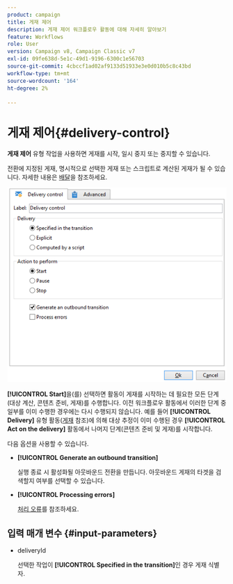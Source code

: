 ```yaml
---
product: campaign
title: 게재 제어
description: 게재 제어 워크플로우 활동에 대해 자세히 알아보기
feature: Workflows
role: User
version: Campaign v8, Campaign Classic v7
exl-id: 09fe638d-5e1c-49d1-9196-6300c1e56703
source-git-commit: 4cbccf1ad02af9133d51933e3e0d010b5c8c43bd
workflow-type: tm+mt
source-wordcount: '164'
ht-degree: 2%

---
```


# 게재 제어{#delivery-control}

**게재 제어** 유형 작업을 사용하면 게재를 시작, 일시 중지 또는 중지할 수 있습니다.

전환에 지정된 게재, 명시적으로 선택한 게재 또는 스크립트로 계산된 게재가 될 수 있습니다. 자세한 내용은 [배달](delivery.md)을 참조하세요.

![](assets/edit_diffusion_act.png)

**[!UICONTROL Start]**&#x200B;을(를) 선택하면 활동이 게재를 시작하는 데 필요한 모든 단계(대상 계산, 콘텐츠 준비, 게재)를 수행합니다. 이전 워크플로우 활동에서 이러한 단계 중 일부를 이미 수행한 경우에는 다시 수행되지 않습니다. 예를 들어 **[!UICONTROL Delivery]** 유형 활동([게재](delivery.md) 참조)에 의해 대상 추정이 이미 수행된 경우 **[!UICONTROL Act on the delivery]** 활동에서 나머지 단계(콘텐츠 준비 및 게재)를 시작합니다.

다음 옵션을 사용할 수 있습니다.

* **[!UICONTROL Generate an outbound transition]**

  실행 종료 시 활성화될 아웃바운드 전환을 만듭니다. 아웃바운드 게재의 타겟을 검색할지 여부를 선택할 수 있습니다.

* **[!UICONTROL Processing errors]**

  [처리 오류](monitor-workflow-execution.md#processing-errors)를 참조하세요.

## 입력 매개 변수 {#input-parameters}

* deliveryId

  선택한 작업이 **[!UICONTROL Specified in the transition]**&#x200B;인 경우 게재 식별자.
